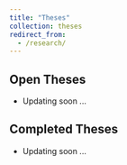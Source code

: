 ```yaml
---
title: "Theses"
collection: theses
redirect_from: 
  - /research/
---
```


Open Theses
----
* Updating soon ...

Completed Theses
----
* Updating soon ...
